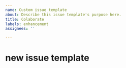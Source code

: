```yaml
---
name: Custom issue template
about: Describe this issue template's purpose here.
title: Colaborate
labels: enhancement
assignees: ''

---
```


# new issue template
